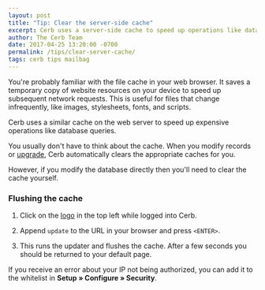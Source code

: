 ```yaml
---
layout: post
title: "Tip: Clear the server-side cache"
excerpt: Cerb uses a server-side cache to speed up operations like database queries. If you modify the database directly then you need to flush the cache.
author: The Cerb Team
date: 2017-04-25 13:20:00 -0700
permalink: /tips/clear-server-cache/
tags: cerb tips mailbag
---
```


You're probably familiar with the file cache in your web browser. It saves a temporary copy of website resources on your device to speed up subsequent network requests.  This is useful for files that change infrequently, like images, stylesheets, fonts, and scripts.

Cerb uses a similar cache on the web server to speed up expensive operations like database queries.

You usually don't have to think about the cache.  When you modify records or [upgrade](/docs/upgrading/), Cerb automatically clears the appropriate caches for you.

However, if you modify the database directly then you'll need to clear the cache yourself.

### Flushing the cache

1. Click on the [logo](/docs/navigation/#logo) in the top left while logged into Cerb.

1. Append `update` to the URL in your browser and press `<ENTER>`.

1. This runs the updater and flushes the cache.  After a few seconds you should be returned to your default page.

<div class="cerb-box note"><p>
If you receive an error about your IP not being authorized, you can add it to the whitelist in <b>Setup &raquo; Configure &raquo; Security</b>.
</p></div>
